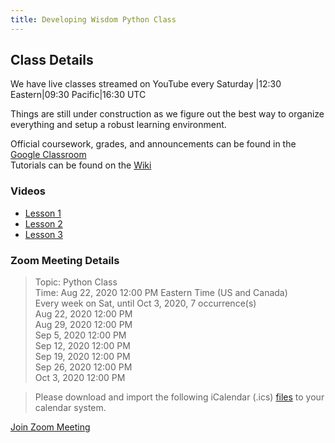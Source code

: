 ```yaml
---
title: Developing Wisdom Python Class
---
```

## Class Details

We have live classes streamed on YouTube every Saturday |12:30 Eastern|09:30 Pacific|16:30 UTC

Things are still under construction as we figure out the best way to organize everything and setup a robust learning environment.  

Official coursework, grades, and announcements can be found in the <a href="https://classroom.google.com/u/0/c/MTQ4MzM3NDk0MzYy?cjc=o2layyd" target="_blank">Google Classroom</a>  
Tutorials can be found on the <a href="https://github.com/WisdomWolf/python_class/wiki" target="_blank">Wiki</a>

### Videos
- <a href="https://youtu.be/AK4bBVeSm0k" target="_blank">Lesson 1</a>
- <a href="https://youtu.be/4_JS702uioY" target="_blank">Lesson 2</a>
- <a href="https://youtu.be/ECM0AhQejz0" target="_blank">Lesson 3</a>

### Zoom Meeting Details
> Topic: Python Class  
>Time: Aug 22, 2020 12:00 PM Eastern Time (US and Canada)  
>Every week on Sat, until Oct 3, 2020, 7 occurrence(s)  
>        Aug 22, 2020 12:00 PM  
>        Aug 29, 2020 12:00 PM  
>        Sep 5, 2020 12:00 PM  
>        Sep 12, 2020 12:00 PM  
>        Sep 19, 2020 12:00 PM  
>        Sep 26, 2020 12:00 PM  
>        Oct 3, 2020 12:00 PM  

>Please download and import the following iCalendar (.ics) [files](https://us02web.zoom.us/meeting/tZYuduiprjsqG9ChzYKUZxYIanor3hFhBADG/ics?icsToken=98tyKuGqrTorG9SVsBiDRpwQA4j4d-vziGJfjfp-lAXcKBVpejrfN-xNIOF3NtDy) to your calendar system.

[Join Zoom Meeting](https://us02web.zoom.us/j/82311100014?pwd=ZlJBaUxWUXNkRjBLVzVBRDVLTVpUZz09)
